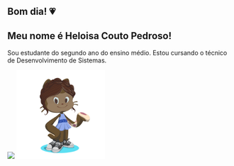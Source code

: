 ## Bom dia! 💗
## Meu nome é Heloisa Couto Pedroso!
Sou estudante do segundo ano do ensino médio.
Estou cursando o técnico de Desenvolvimento de Sistemas.

<img height="150px" src="https://cdn.jsdelivr.net/gh/devicons/devicon@latest/icons/ceylon/ceylon-plain.svg" />
          
<img height="200px" src="octocat-1707484829977.png"/> 
